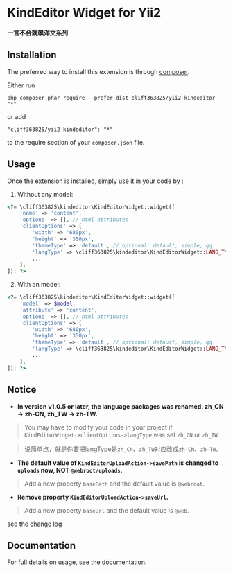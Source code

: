 KindEditor Widget for Yii2
==========================
**一言不合就飙洋文系列**

Installation
------------

The preferred way to install this extension is through [composer](http://getcomposer.org/download/).

Either run

```
php composer.phar require --prefer-dist cliff363825/yii2-kindeditor "*"
```

or add

```
"cliff363825/yii2-kindeditor": "*"
```

to the require section of your `composer.json` file.


Usage
-----

Once the extension is installed, simply use it in your code by  :

1) Without any model:

```php
<?= \cliff363825\kindeditor\KindEditorWidget::widget([
    'name' => 'content',
    'options' => [], // html attributes
    'clientOptions' => [
        'width' => '680px',
        'height' => '350px',
        'themeType' => 'default', // optional: default, simple, qq
        'langType' => \cliff363825\kindeditor\KindEditorWidget::LANG_TYPE_ZH_CN, // optional: ar, en, ko, ru, zh-CN, zh-TW
        ...
    ],
]); ?>
```

2) With an model:

```php
<?= \cliff363825\kindeditor\KindEditorWidget::widget([
    'model' => $model,
    'attribute' => 'content',
    'options' => [], // html attributes
    'clientOptions' => [
        'width' => '680px',
        'height' => '350px',
        'themeType' => 'default', // optional: default, simple, qq
        'langType' => \cliff363825\kindeditor\KindEditorWidget::LANG_TYPE_ZH_CN, // optional: ar, en, ko, ru, zh-CN, zh-TW
        ...
    ],
]); ?>
```

Notice
------
- **In version v1.0.5 or later, the language packages was renamed. zh_CN -> zh-CN, zh_TW -> zh-TW.**

>You may have to modify your code in your project if `KindEditorWidget->clientOptions->langType` was set `zh_CN` or `zh_TW`.

>说简单点，就是你要把langType是`zh_CN`、`zh_TW`对应改成`zh-CN`、`zh-TW`。

- **The default value of `KindEditorUploadAction->savePath` is changed to `uploads` now, NOT `@webroot/uploads`.**

>Add a new property `basePath` and the default value is `@webroot`.

- **Remove property `KindEditorUploadAction->saveUrl`.**

>Add a new property `baseUrl` and the default value is `@web`.

see the [change log](https://github.com/cliff363825/yii2-kindeditor/blob/master/CHANGELOG.md)

Documentation
-------------
For full details on usage, see the [documentation](http://kindeditor.net/doc.php).